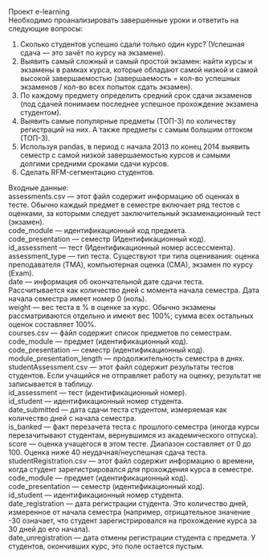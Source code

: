 Проект e-learning  
Необходимо проанализировать завершенные уроки и ответить на следующие вопросы:
1. Сколько студентов успешно сдали только один курс? (Успешная сдача — это зачёт по курсу на экзамене).  
2. Выявить самый сложный и самый простой экзамен: найти курсы и экзамены в рамках курса, которые обладают самой низкой и самой высокой завершаемостью (завершаемость = кол-во успешных экзаменов / кол-во всех попыток сдать экзамен).  
3. По каждому предмету определить средний срок сдачи экзаменов (под сдачей понимаем последнее успешное прохождение экзамена студентом). 
4. Выявить самые популярные предметы (ТОП-3) по количеству регистраций на них. А также предметы с самым большим оттоком (ТОП-3).  
5. Используя pandas, в период с начала 2013 по конец 2014 выявить семестр с самой низкой завершаемостью курсов и самыми долгими средними сроками сдачи курсов.
6. Сделать RFM-сегментацию студентов.

Входные данные:  
assessments.csv — этот файл содержит информацию об оценках в тесте. Обычно каждый предмет в семестре включает ряд тестов с оценками, за которыми следует заключительный экзаменационный тест (экзамен).  
code_module — идентификационный код предмета.  
code_presentation — семестр (Идентификационный код).  
id_assessment — тест (Идентификационный номер ассессмента).  
assessment_type — тип теста. Существуют три типа оценивания: оценка преподавателя (TMA), компьютерная оценка (СМА), экзамен по курсу (Exam).  
date — информация об окончательной дате сдачи теста. Рассчитывается как количество дней с момента начала семестра. Дата начала семестра имеет номер 0 (ноль).  
weight — вес теста в % в оценке за курс. Обычно экзамены рассматриваются отдельно и имеют вес 100%; сумма всех остальных оценок составляет 100%.  
courses.csv — файл содержит список предметов по семестрам.  
code_module — предмет (идентификационный код).  
code_presentation — семестр (идентификационный код).  
module_presentation_length — продолжительность семестра в днях.  
studentAssessment.csv — этот файл содержит результаты тестов студентов. Если учащийся не отправляет работу на оценку, результат не записывается в таблицу.  
id_assessment — тест (идентификационный номер).  
id_student — идентификационный номер студента.  
date_submitted — дата сдачи теста студентом, измеряемая как количество дней с начала семестра.  
is_banked — факт перезачета теста с прошлого семестра (иногда курсы перезачитывают студентам, вернувшимся из академического отпуска).  
score — оценка учащегося в этом тесте. Диапазон составляет от 0 до 100. Оценка ниже 40 неудачная/неуспешная сдача теста.  
studentRegistration.csv — этот файл содержит информацию о времени, когда студент зарегистрировался для прохождения курса в семестре.  
code_module — предмет (идентификационный код).  
code_presentation — семестр (идентификационный код).  
id_student — идентификационный номер студента.  
date_registration — дата регистрации студента. Это количество дней, измеренное от начала семестра (например, отрицательное значение -30 означает, что студент зарегистрировался на прохождение курса за 30 дней до его начала).  
date_unregistration — дата отмены регистрации студента с предмета. У студентов, окончивших курс, это поле остается пустым.

